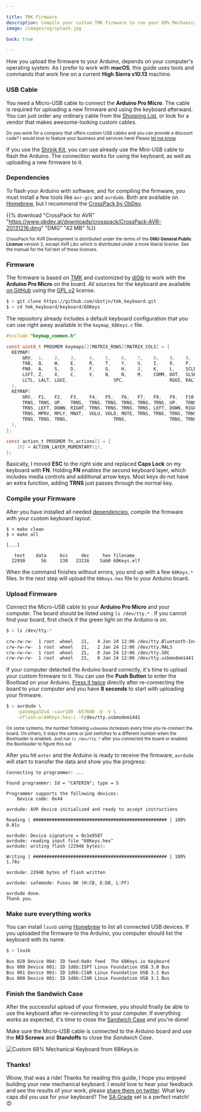 ```yaml
---

title: TMK Firmware
description: Compile your custom TMK Firmware to run your 68% Mechanical Keyboard. A complete shopping list helps you with ordering all parts, and a detailed DIY guide with photos supports you in building your own mechanical keyboard.
image: /images/og/splash.jpg

back: true

---
```


How you upload the firmware to your Arduino, depends on your computer's operating system. As I prefer to work with **macOS**, this guide uses tools and commands that work fine on a current **High Sierra v10.13** machine.

### USB Cable

You need a Micro-USB cable to connect the **Arduino Pro Micro**. The cable is required for uploading a new firmware and using the keyboard afterward. You can just order any ordinary cable from the [Shopping List][parts], or look for a vendor that makes awesome-looking custom cables.

<small>Do you work for a company that offers custom USB cables and you can provide a discount code? I would love to feature your business and services here! Please [let me know][sbstjn].</small>

If you use the [Shrink Kit][shrink], you can use already use the Mini-USB cable to flash the Arduino. The connection works for using the keyboard, as well as uploading a new firmware to it.

### Dependencies

To flash your Arduino with software, and for compiling the firmware, you must install a few tools like `avr-gcc` and `avrdude`. Both are available on [Homebrew][homebrew], but I recommend the [CrossPack by ObDev][crosspack].

{{% download "CrossPack for AVR" "https://www.obdev.at/downloads/crosspack/CrossPack-AVR-20131216.dmg" "DMG" "42 MB" %}}

<small>CrossPack for AVR Development is distributed under the terms of the **GNU General Public License** version 2, except AVR Libc which is distributed under a more liberal license. See the manual for the full text of these licenses.</small>

### Firmware

The firmware is based on [TMK][tmk] and customized by [di0ib][di0ib] to work with the **Arduino Pro Micro** on the board. All sources for the keyboard are available [on GitHub][firmware] using the [GPL v2][license] license.

```bash
$ > git clone https://github.com/sbstjn/tmk_keyboard.git
$ > cd tmk_keyboard/keyboard/68Keys
```

The repository already includes a default keyboard configuration that you can use right away available in the `keymap_68Keys.c` file.

```c
#include "keymap_common.h"

const uint8_t PROGMEM keymaps[][MATRIX_ROWS][MATRIX_COLS] = {
  KEYMAP(
      GRV,  1,    2,    3,     4,    5,    6,    7,    8,    9,    0,     MINS, EQL,  BSPC,   ESC,  PGUP,
      TAB,  Q,    W,    E,     R,    T,    Y,    U,    I,    O,    P,     LBRC, RBRC, BSLS,   DEL,  PGDN,
      FN0,  A,    S,    D,     F,    G,    H,    J,    K,    L,    SCLN,  QUOT, ENT, 
      LSFT, Z,    X,    C,     V,    B,    N,    M,    COMM, DOT,  SLSH,        RSFT,         UP,
      LCTL, LALT, LGUI,                 SPC,                 RGUI, RALT,  RCTL,         LEFT, DOWN, RGHT
  ),
  KEYMAP(
      GRV,  F1,   F2,   F3,    F4,   F5,   F6,   F7,   F8,   F9,   F10,   F11,  F12,  TRNS,   TRNS, HOME,
      TRNS, TRNS, UP,   TRNS,  TRNS, TRNS, TRNS, TRNS, TRNS, UP,   TRNS,  TRNS, TRNS, TRNS,   TRNS, END,
      TRNS, LEFT, DOWN, RIGHT, TRNS, TRNS, TRNS, TRNS, LEFT, DOWN, RIGHT, TRNS, TRNS, 
      TRNS, MPRV, MPLY, MNXT,  VOLU, VOLD, MUTE, TRNS, TRNS, TRNS, TRNS,        TRNS,         VOLU, 
      TRNS, TRNS, TRNS,                 TRNS,                TRNS, TRNS,  APP,          MPRV, VOLD, MNXT
  ),
};

const action_t PROGMEM fn_actions[] = {
    [0] = ACTION_LAYER_MOMENTARY(1),
};
```


Basically, I moved **ESC** to the right side and replaced **Caps Lock** on my keyboard with **FN**. Holding **FN** enables the second keyboard layer, which includes media controls and additional arrow keys. Most keys do not have an extra function, adding **TRNS** just passes through the normal key.

### Compile your Firmware

After you have installed all needed [dependencies](#dependencies), compile the firmware with your custom keyboard layout:

```
$ > make clean
$ > make all

[...]

   text	   data	    bss	    dec	    hex	filename
  22930	     56	    230	  23216	   5ab0	68Keys.elf
```

When the command finishes without errors, you end up with a few `68Keys.*` files. In the next step will upload the `68Keys.hex` file to your Arduino board.

### Upload Firmware

Connect the Micro-USB cable to your **Arduino Pro Micro** and your computer. The board should be listed using `ls /dev/tty.*` . If you cannot find your board, first check if the green light on the Arduino is on.

```bash
$ > ls /dev/tty.*

crw-rw-rw-  1 root  wheel   21,   4 Jan 24 12:06 /dev/tty.Bluetooth-Incoming-Port
crw-rw-rw-  1 root  wheel   21,   2 Jan 24 12:06 /dev/tty.MALS
crw-rw-rw-  1 root  wheel   21,   0 Jan 24 12:06 /dev/tty.SOC
crw-rw-rw-  1 root  wheel   21,   0 Jan 24 12:06 /dev/tty.usbmodem1441
```

If your computer detected the Arduino board correctly, it's time to upload your custom firmware to it. You can use the **Push Button** to enter the Bootload on your Arduino. [Press it twice][bootloader] directly after re-connecting the board to your computer and you have **8 seconds** to start with uploading your firmware.


```bash
$ > avrdude \
    -patmega32u4 -cavr109 -b57600 -D -V \
    -Uflash:w:68Keys.hex:i -P/dev/tty.usbmodem1441
```

<small>On some systems, the number following `usbmodem` increases every time you re-connect the board. On others, it stays the same or just switches to a different number when the Bootloader is enabled. Just run `ls /dev/tty.*`  after you connected the board or enabled the Bootloader to figure this out.</small>

After you hit `enter` and the Arduino is ready to receive the firmware, `avrdude` will start to transfer the data and show you the progress:

````
Connecting to programmer: ...

Found programmer: Id = "CATERIN"; type = S

Programmer supports the following devices:
    Device code: 0x44

avrdude: AVR device initialized and ready to accept instructions

Reading | ################################################## | 100% 0.01s

avrdude: Device signature = 0x1e9587
avrdude: reading input file "68Keys.hex"
avrdude: writing flash (22948 bytes):

Writing | ################################################## | 100% 1.78s

avrdude: 22948 bytes of flash written

avrdude: safemode: Fuses OK (H:CB, E:D8, L:FF)

avrdude done.
Thank you.
````


### Make sure everything works

You can install `lsusb` using [Homebrew][homebrew] to list all connected USB devices. If you uploaded the firmware to the Arduino, you computer should list the keyboard with its name.

```bash
$ > lsusb

Bus 020 Device 004: ID feed:0a0c feed  The 68Keys.io Keyboard
Bus 000 Device 001: ID 1d6b:ISPT Linux Foundation USB 3.0 Bus
Bus 001 Device 001: ID 1d6b:CIAR Linux Foundation USB 3.1 Bus
Bus 000 Device 001: ID 1d6b:CIAR Linux Foundation USB 3.1 Bus
```

### Finish the Sandwich Case

After the successful upload of your firmware, you should finally be able to use the keyboard after re-connecting it to your computer. If everything works as expected, it's time to close the [Sandwich Case][case] and you're done!

Make sure the Micro-USB cable is connected to the Arduino board and use the **M3 Screws** and **Standoffs** to close the *Sandwich Case*.

![Custom 68% Mechanical Keyboard from 68Keys.io](/images/intro.jpg)

### Thanks!

Woow, that was a ride! Thanks for reading this guide, I hope you enjoyed building your new mechanical keyboard. I would love to hear your feedback and see the results of your work, please [share them on twitter][twitter]. What key caps did you use for your keyboard? The [SA Grade][grade] set is a perfect match! 😍

[sbstjn]: https://twitter.com/sbstjn
[twitter]: https://twitter.com/68Keys
[github]: https://github.com/sbstjn/68keys.io
[homebrew]: https://breh.sh
[crosspack]: https://www.obdev.at/products/crosspack/download.html
[parts]: /parts
[firmware]: https://github.com/sbstjn/tmk_keyboard/tree/master/keyboard/68Keys
[license]: https://github.com/sbstjn/tmk_keyboard#license
[bootloader]: https://learn.sparkfun.com/tutorials/pro-micro--fio-v3-hookup-guide/troubleshooting-and-faq#ts-reset
[case]: /guide/case
[grade]: http://www.keyset.design/
[tmk]: https://github.com/tmk/tmk_keyboard
[di0ib]: https://github.com/di0ib/
[teensy]: https://www.pjrc.com/teensy/
[shrink]: /parts/#shrink-kit
